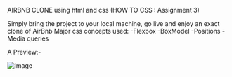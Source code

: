 AIRBNB CLONE
using html and css
(HOW TO CSS : Assignment 3)

Simply bring the project to your local machine, go live and enjoy an exact clone of AirBnb
Major css concepts used:
-Flexbox
-BoxModel
-Positions
-Media queries

A Preview:-

![Image](https://github.com/user-attachments/assets/2536792b-d16d-4a6b-a331-e40ab16e49b0)
